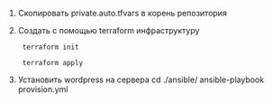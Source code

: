 1. Скопировать private.auto.tfvars в корень репозитория
2. Создать с помощью terraform инфраструктуру

        terraform init

        terraform apply
3. Установить wordpress на сервера
    cd ./ansible/
    ansible-playbook provision.yml
